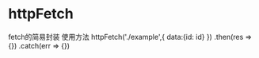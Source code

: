 # httpFetch
fetch的简易封装
使用方法
httpFetch('./example',{
  data:{id: id}
})
  .then(res => {})
  .catch(err => {})
